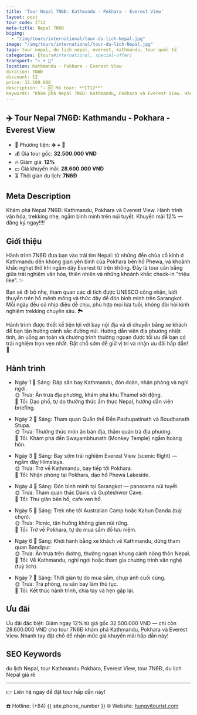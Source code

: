 ```yaml
---
title: 'Tour Nepal 7N6Đ: Kathmandu - Pokhara - Everest View'
layout: post
tour_code: IT12
meta-title: Nepal 7N6Đ
bigimg:
  - "/img/tours/international/tour-du-lich-Nepal.jpg"
image: "/img/tours/international/tour-du-lich-Nepal.jpg"
tags: tour nepal, du lịch nepal, everest, kathmandu, tour quốc tế
categories: [tours#international, special-offer]
transport: "✈️ + 🚌"
location: Kathmandu - Pokhara - Everest View
duration: 7N6Đ
discount: 12
price: 32.500.000
description: "- 🆔 Mã tour: **IT12**"
keywords: "Khám phá Nepal 7N6Đ: Kathmandu, Pokhara và Everest View. Hành trình văn hóa, trekking nhẹ, ngắm bình minh trên núi tuyết. Khuyến mãi 12% — đăng ký ngay!!!!"
---
```


## ✈️ Tour Nepal 7N6Đ: Kathmandu - Pokhara - Everest View



- 🚗 Phương tiện: **✈️ + 🚌**
- 💰 Giá tour gốc: **32.500.000 VND**
- 🔥 Giảm giá: **12%**
- 💵 Giá khuyến mãi: **28.600.000 VND**
- ⏳ Thời gian du lịch: **7N6Đ**

## Meta Description
Khám phá Nepal 7N6Đ: Kathmandu, Pokhara và Everest View. Hành trình văn hóa, trekking nhẹ, ngắm bình minh trên núi tuyết. Khuyến mãi 12% — đăng ký ngay!!!!

## Giới thiệu
Hành trình 7N6Đ đưa bạn vào trái tim Nepal: từ những đền chùa cổ kính ở Kathmandu đến không gian yên bình của Pokhara bên hồ Phewa, và khoảnh khắc nghẹt thở khi ngắm dãy Everest từ trên không. Đây là tour cân bằng giữa trải nghiệm văn hóa, thiên nhiên và những khoảnh khắc check-in "triệu like". ✨

Bạn sẽ đi bộ nhẹ, tham quan các di tích được UNESCO công nhận, lướt thuyền trên hồ mênh mông và thức dậy để đón bình minh trên Sarangkot. Mỗi ngày đều có nhịp điệu dễ chịu, phù hợp mọi lứa tuổi, không đòi hỏi kinh nghiệm trekking chuyên sâu. 🏞️

Hành trình được thiết kế tiện lợi với bay nội địa và di chuyển bằng xe khách để bạn tận hưởng cảnh sắc đường núi. Hướng dẫn viên địa phương nhiệt tình, ăn uống an toàn và chương trình thưởng ngoạn được tối ưu để bạn có trải nghiệm trọn vẹn nhất. Đặt chỗ sớm để giữ vị trí và nhận ưu đãi hấp dẫn! 📩

## Hành trình
- Ngày 1
  🌅 Sáng: Đáp sân bay Kathmandu, đón đoàn, nhận phòng và nghỉ ngơi.  
  🌞 Trưa: Ăn trưa địa phương, khám phá khu Thamel sôi động.  
  🌙 Tối: Dạo phố, tự do thưởng thức ẩm thực Nepal, hướng dẫn viên briefing.

- Ngày 2
  🌅 Sáng: Tham quan Quần thể Đền Pashupatinath và Boudhanath Stupa.  
  🌞 Trưa: Thưởng thức món ăn bản địa, thăm quán trà địa phương.  
  🌙 Tối: Khám phá đền Swayambhunath (Monkey Temple) ngắm hoàng hôn.

- Ngày 3
  🌅 Sáng: Bay sớm trải nghiệm Everest View (scenic flight) — ngắm dãy Himalaya.  
  🌞 Trưa: Trở về Kathmandu, bay tiếp tới Pokhara.  
  🌙 Tối: Nhận phòng tại Pokhara, dạo hồ Phewa Lakeside.

- Ngày 4
  🌅 Sáng: Đón bình minh tại Sarangkot — panorama núi tuyết.  
  🌞 Trưa: Tham quan thác Davis và Gupteshwor Cave.  
  🌙 Tối: Thư giãn bên hồ, cafe ven hồ.

- Ngày 5
  🌅 Sáng: Trek nhẹ tới Australian Camp hoặc Kahun Danda (tuỳ chọn).  
  🌞 Trưa: Picnic, tận hưởng không gian núi rừng.  
  🌙 Tối: Trở về Pokhara, tự do mua sắm đồ lưu niệm.

- Ngày 6
  🌅 Sáng: Khởi hành bằng xe khách về Kathmandu, dừng tham quan Bandipur.  
  🌞 Trưa: Ăn trưa trên đường, thưởng ngoạn khung cảnh nông thôn Nepal.  
  🌙 Tối: Về Kathmandu, nghỉ ngơi hoặc tham gia chương trình văn nghệ (tuỳ lịch).

- Ngày 7
  🌅 Sáng: Thời gian tự do mua sắm, chụp ảnh cuối cùng.  
  🌞 Trưa: Trả phòng, ra sân bay làm thủ tục.  
  🌙 Tối: Kết thúc hành trình, chia tay và hẹn gặp lại.

## Ưu đãi
Ưu đãi đặc biệt: Giảm ngay 12% từ giá gốc 32.500.000 VND — chỉ còn 28.600.000 VND cho tour 7N6Đ khám phá Kathmandu, Pokhara và Everest View. Nhanh tay đặt chỗ để nhận mức giá khuyến mãi hấp dẫn này!

## SEO Keywords
du lịch Nepal, tour Kathmandu Pokhara, Everest View, tour 7N6Đ, du lịch Nepal giá rẻ

---

👉 Liên hệ ngay để đặt tour hấp dẫn này!

☎️ Hotline: (+84) {{ site.phone_number }}
🌐 Website: [hungvitourist.com](https://hungvitourist.com)

